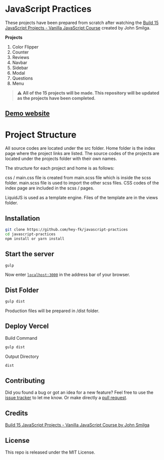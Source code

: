 # JavaScript Practices

These projects have been prepared from scratch after watching the [Build 15 JavaScript Projects - Vanilla JavaScript Course](https://www.youtube.com/watch?v=3PHXvlpOkf4) created by John Smilga.

**Projects**
1. Color Flipper
2. Counter
3. Reviews
4. Navbar
5. Sidebar
6. Modal
7. Questions
8. Menu

> :warning: **All of the 15 projects will be made. This repository will be updated as the projects have been completed.**

## [Demo website](https://javascript-practices.vercel.app/)

# Project Structure

All source codes are located under the src folder.
Home folder is the index page where the project links are listed.
The source codes of the projects are located under the projects folder with their own names.

The structure for each project and home is as follows:

css / main.css file is created from main.scss file which is inside the scss folder. main.scss file is used to import the other scss files. CSS codes of the index page are included in the scss / pages.

LiquidJS is used as a template engine. Files of the template are in the views folder.

## Installation

```bash
git clone https://github.com/hey-fk/javascript-practices
cd javascript-practices
npm install or yarn install
```

## Start the server

```bash
gulp
```

Now enter [`localhost:3000`](http://localhost:3000) in the address bar of your browser.

## Dist Folder

```bash
gulp dist
```

Production files will be prepared in /dist folder.

## Deploy Vercel

Build Command
```bash
gulp dist
```

Output Directory
```bash
dist
```

## Contributing

Did you found a bug or got an idea for a new feature? Feel free to use the [issue tracker](https://github.com/hey-fk/javascript-practices/issues) to let me know. Or make directly a [pull request](https://github.com/hey-fk/javascript-practices/pulls).

## Credits

[Build 15 JavaScript Projects - Vanilla JavaScript Course by John Smilga](https://www.youtube.com/watch?v=3PHXvlpOkf4)

## License

This repo is released under the MIT License.